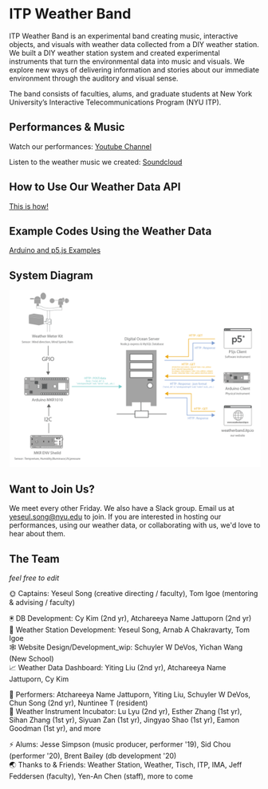 # ITP Weather Band

ITP Weather Band is an experimental band creating music, interactive objects, and visuals with weather data collected from a DIY weather station. We built a DIY weather station system and created experimental instruments that turn the environmental data into music and visuals. We explore new ways of delivering information and stories about our immediate environment through the auditory and visual sense. 

The band consists of faculties, alums, and graduate students at New York University’s Interactive Telecommunications Program (NYU ITP). 

## Performances & Music

Watch our performances:
[Youtube Channel](https://www.youtube.com/channel/UCe3Dx3kf--1eICcKGkuHcYw/videos)

Listen to the weather music we created:
[Soundcloud](https://soundcloud.com/itp-weather-band)

## How to Use Our Weather Data API

[This is how!](https://github.com/ITPNYU/Weather-Band/tree/main/database-api)

## Example Codes Using the Weather Data

[Arduino and p5.js Examples](https://github.com/ITPNYU/Weather-Band/tree/main/get_weather_data)

## System Diagram

![system diagaram connecting arduino to server which connects to webclient and arduino client](https://github.com/ITPNYU/Weather-Band/blob/main/database-api/system_diagram.png)

## Want to Join Us?

We meet every other Friday. We also have a Slack group. Email us at yeseul.song@nyu.edu to join. If you are interested in hosting our performances, using our weather data, or collaborating with us, we'd love to hear about them.

## The Team 
*feel free to edit*

🌞 Captains: Yeseul Song (creative directing / faculty), Tom Igoe (mentoring & advising / faculty)  

🖲 DB Development: Cy Kim (2nd yr), Atchareeya Name Jattuporn (2nd yr)  
📡 Weather Station Development: Yeseul Song, Arnab A Chakravarty, Tom Igoe  
🕸 Website Design/Development_wip: Schuyler W DeVos, Yichan Wang (New School)    
📈 Weather Data Dashboard: Yiting Liu (2nd yr), Atchareeya Name Jattuporn, Cy Kim  

🥁 Performers: Atchareeya Name Jattuporn, Yiting Liu, Schuyler W DeVos, Chun Song (2nd yr), Nuntinee T (resident)  
🐣 Weather Instrument Incubator: Lu Lyu (2nd yr), Esther Zhang (1st yr), Sihan Zhang (1st yr), Siyuan Zan (1st yr), Jingyao Shao (1st yr), Eamon Goodman (1st yr), and more  

⚡️ Alums: Jesse Simpson (music producer, performer '19), Sid Chou (performer '20), Brent Bailey (db development '20)  
🌏 Thanks to & Friends: Weather Station, Weather, Tisch, ITP, IMA, Jeff Feddersen (faculty), Yen-An Chen (staff), more to come
